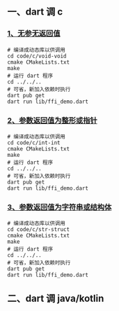 ## 一、dart 调 c

### [1、无参无返回值](./lib/c/void-void.dart)

~~~shell
# 编译成动态库以供调用
cd code/c/void-void
cmake CMakeLists.txt
make
# 运行 dart 程序
cd ../../..
# 可省，新加入依赖时执行
dart pub get
dart run lib/ffi_demo.dart
~~~

### [2、参数返回值为整形或指针](./lib/c/int-int.dart) 

~~~shell
# 编译成动态库以供调用
cd code/c/int-int
cmake CMakeLists.txt
make
# 运行 dart 程序
cd ../../..
# 可省，新加入依赖时执行
dart pub get
dart run lib/ffi_demo.dart
~~~

### [3、参数返回值为字符串或结构体](./lib/c/str-struct.dart)

~~~shell
# 编译成动态库以供调用
cd code/c/str-struct
cmake CMakeLists.txt
make
# 运行 dart 程序
cd ../../..
# 可省，新加入依赖时执行
dart pub get
dart run lib/ffi_demo.dart
~~~


## 二、dart 调 java/kotlin

